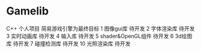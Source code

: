 # Gamelib
C++ 个人项目 简易游戏引擎为最终目标
1 图像gui库  待开发
2 字体渲染库  待开发
3 实时动画库  待开发
4 输入库      待开发
5 shader&OpenGL组件  待开发
6 3d绘图库     待开发
7 碰撞检测库    待开发
10 光照渲染库   待开发
